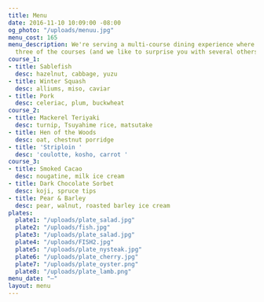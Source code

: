 ```yaml
---
title: Menu
date: 2016-11-10 10:09:00 -08:00
og_photo: "/uploads/menuu.jpg"
menu_cost: 165
menu_description: We're serving a multi-course dining experience where you choose
  three of the courses (and we like to surprise you with several others).
course_1:
- title: Sablefish
  desc: hazelnut, cabbage, yuzu
- title: Winter Squash
  desc: alliums, miso, caviar
- title: Pork
  desc: celeriac, plum, buckwheat
course_2:
- title: Mackerel Teriyaki
  desc: turnip, Tsuyahime rice, matsutake
- title: Hen of the Woods
  desc: oat, chestnut porridge
- title: 'Striploin '
  desc: 'coulotte, kosho, carrot '
course_3:
- title: Smoked Cacao
  desc: nougatine, milk ice cream
- title: Dark Chocolate Sorbet
  desc: koji, spruce tips
- title: Pear & Barley
  desc: pear, walnut, roasted barley ice cream
plates:
  plate1: "/uploads/plate_salad.jpg"
  plate2: "/uploads/fish.jpg"
  plate3: "/uploads/plate_salad.jpg"
  plate4: "/uploads/FISH2.jpg"
  plate5: "/uploads/plate_nysteak.jpg"
  plate6: "/uploads/plate_cherry.jpg"
  plate7: "/uploads/plate_oyster.png"
  plate8: "/uploads/plate_lamb.png"
menu_date: "—"
layout: menu
---
```


